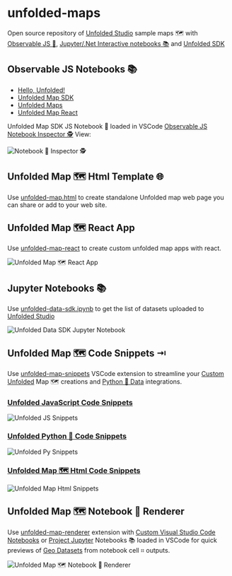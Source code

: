 # unfolded-maps

Open source repository of [Unfolded Studio](https://studio.unfolded.ai) sample maps 🗺️ with [Observable JS 📓](https://observablehq.com/collection/@randomfractals/unfolded), [Jupyter/.Net Interactive notebooks 📚](https://code.visualstudio.com/updates/v1_53#_notebooks) and [Unfolded SDK](https://docs.unfolded.ai/)


## Observable JS Notebooks 📚

- [Hello, Unfolded!](https://observablehq.com/@randomfractals/hello-unfolded)
- [Unfolded Map SDK](https://observablehq.com/@randomfractals/unfolded-map-sdk)
- [Unfolded Maps](https://observablehq.com/@randomfractals/unfolded-maps)
- [Unfolded Map React](https://observablehq.com/@randomfractals/unfolded-map-react)

Unfolded Map SDK JS Notebook 📓 loaded in VSCode [Observable JS Notebook Inspector 🕵️](https://marketplace.visualstudio.com/items?itemName=RandomFractalsInc.js-notebook-inspector) View:

![Notebook 📓 Inspector 🕵️](https://github.com/RandomFractals/unfolded-maps/blob/main/docs/images/unfolded-map-sdk-nb-view.png?raw=true
 "JS Notebook 📓 Inspector 🕵️ Unfolded Map SDK View")

## Unfolded Map 🗺️ Html Template 🌐

Use [unfolded-map.html](https://github.com/RandomFractals/unfolded-maps/blob/main/templates/unfolded-map.html) to create standalone Unfolded map web page you can share or add to your web site.

## Unfolded Map 🗺️ React App

Use [unfolded-map-react](https://github.com/RandomFractals/unfolded-map-react) to create custom unfolded map apps with react.

![Unfolded Map 🗺️ React App](https://github.com/RandomFractals/unfolded-map-react/blob/main/docs/images/unfolded-map-react.png?raw=true
 "Unfolded Map 🗺 React App")

## Jupyter Notebooks 📚

Use [unfolded-data-sdk.ipynb](https://github.com/RandomFractals/unfolded-maps/blob/main/notebooks/jupyter/unfolded-data-sdk.ipynb) to get the list of datasets uploaded to [Unfolded Studio](https://studio.unfolded.ai/home/datasets)

![Unfolded Data SDK Jupyter Notebook](https://github.com/RandomFractals/unfolded-maps/blob/main/docs/images/unfolded-data-sdk-py-notebook.png?raw=true
 "Unfolded Data SDK Jupyter Notebook")

## Unfolded Map 🗺️ Code Snippets ⇥

Use [unfolded-map-snippets](https://github.com/RandomFractals/unfolded-map-snippets) VSCode extension to streamline your [Custom Unfolded](https://docs.unfolded.ai/api) Map 🗺️ creations and [Python 🐍 Data](https://docs.unfolded.ai/data-sdk/api/list-datasets) integrations.

### [Unfolded JavaScript Code Snippets](https://github.com/RandomFractals/unfolded-map-snippets/blob/main/README.md#unfolded-javascript-snippets)

![Unfolded JS Snippets](https://raw.githubusercontent.com/RandomFractals/unfolded-maps/main/docs/images/unfolded-map-snippets.png)

### [Unfolded Python 🐍 Code Snippets](https://github.com/RandomFractals/unfolded-map-snippets/blob/main/README.md#unfolded-python-snippets)

![Unfolded Py Snippets](https://raw.githubusercontent.com/RandomFractals/unfolded-maps/main/docs/images/unfolded-map-py-snippets.png)

### [Unfolded Map 🗺️ Html Code Snippets](https://github.com/RandomFractals/unfolded-map-snippets/blob/main/README.md#unfolded-html-snippets)

![Unfolded Map Html Snippets](https://raw.githubusercontent.com/RandomFractals/unfolded-maps/main/docs/images/unfolded-map-html-snippets.png)

## Unfolded Map 🗺️ Notebook 📓 Renderer

Use [unfolded-map-renderer](https://github.com/RandomFractals/unfolded-map-renderer) extension with [Custom Visual Studio Code Notebooks](https://code.visualstudio.com/blogs/2021/11/08/custom-notebooks) or [Project Jupyter](https://jupyter.org) Notebooks 📚 loaded in VSCode for quick previews of [Geo Datasets](https://github.com/RandomFractals/unfolded-map-renderer/blob/main/README.md#supported-data-formats) from notebook cell ⌗ outputs.

![Unfolded  Map 🗺️ Notebook 📓 Renderer](https://github.com/RandomFractals/unfolded-maps/blob/main/docs/images/unfolded-map-notebook-renderer.png?raw=true
 "Unfolded  Map 🗺️ Notebook 📓 Renderer")
